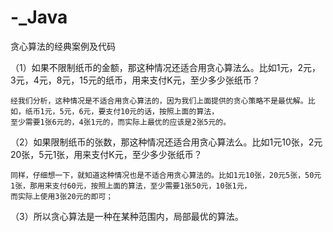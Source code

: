 # -_Java
贪心算法的经典案例及代码

（1）如果不限制纸币的金额，那这种情况还适合用贪心算法么。比如1元，2元，3元，4元，8元，15元的纸币，用来支付K元，至少多少张纸币？

	经我们分析，这种情况是不适合用贪心算法的，因为我们上面提供的贪心策略不是最优解。比如，纸币1元，5元，6元，要支付10元的话，按照上面的算法，
	至少需要1张6元的，4张1元的，而实际上最优的应该是2张5元的。

（2）如果限制纸币的张数，那这种情况还适合用贪心算法么。比如1元10张，2元20张，5元1张，用来支付K元，至少多少张纸币？

	同样，仔细想一下，就知道这种情况也是不适合用贪心算法的。比如1元10张，20元5张，50元1张，那用来支付60元，按照上面的算法，至少需要1张50元，10张1元，
	而实际上使用3张20元的即可；

（3）所以贪心算法是一种在某种范围内，局部最优的算法。
